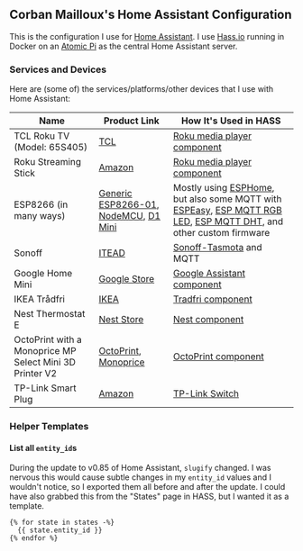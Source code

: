 ## Corban Mailloux's Home Assistant Configuration

This is the configuration I use for [Home Assistant](https://www.home-assistant.io/). I use [Hass.io](https://www.home-assistant.io/hassio/) running in Docker on an [Atomic Pi](https://dlidirect.com/products/atomic-pi) as the central Home Assistant server.

### Services and Devices
Here are (some of) the services/platforms/other devices that I use with Home Assistant:

| Name                        | Product Link | How It's Used in HASS |
|-----------------------------|--------------|-----------------------|
| TCL Roku TV (Model: 65S405) | [TCL](https://www.tclusa.com/products/home-theater/4-series/tcl-65-class-4-series-4k-uhd-led-roku-smart-tv-65s405) | [Roku media player component](https://www.home-assistant.io/components/media_player.roku/) |
| Roku Streaming Stick        | [Amazon](https://www.amazon.com/gp/product/B075XN5L53/) | [Roku media player component](https://www.home-assistant.io/components/media_player.roku/) |
| ESP8266 (in many ways)      | [Generic ESP8266-01](https://www.amazon.com/gp/product/B00PA3UQNI/), [NodeMCU](https://www.amazon.com/gp/product/B010O1G1ES/), [D1 Mini](https://www.amazon.com/gp/product/B01N3P763C/) | Mostly using [ESPHome](https://esphome.io/), but also some MQTT with [ESPEasy](https://www.letscontrolit.com/wiki/index.php/ESPEasy), [ESP MQTT RGB LED](https://github.com/corbanmailloux/esp-mqtt-rgb-led), [ESP MQTT DHT](https://github.com/corbanmailloux/esp-mqtt-dht), and other custom firmware |
| Sonoff                      | [ITEAD](https://www.itead.cc/sonoff-wifi-wireless-switch.html) | [Sonoff-Tasmota](https://github.com/arendst/Sonoff-Tasmota) and MQTT |
| Google Home Mini            | [Google Store](https://store.google.com/us/product/google_home_mini) | [Google Assistant component](https://www.home-assistant.io/components/google_assistant/) |
| IKEA Trådfri                | [IKEA](https://www.ikea.com/us/en/catalog/products/90353361/) | [Tradfri component](https://www.home-assistant.io/components/tradfri/) |
| Nest Thermostat E           | [Nest Store](https://store.nest.com/product/thermostat-e/T4000ES) | [Nest component](https://www.home-assistant.io/components/nest/) |
| OctoPrint with a Monoprice MP Select Mini 3D Printer V2 | [OctoPrint](https://octoprint.org/), [Monoprice](https://www.monoprice.com/product?p_id=21711) | [OctoPrint component](https://www.home-assistant.io/components/octoprint/) |
| TP-Link Smart Plug          | [Amazon](https://www.amazon.com/gp/product/B01K1JVZOE/) | [TP-Link Switch](https://www.home-assistant.io/components/switch.tplink/) |


### Helper Templates

#### List all `entity_id`s
During the update to v0.85 of Home Assistant, `slugify` changed. I was nervous this would cause subtle changes in my `entity_id` values and I wouldn't notice, so I exported them all before and after the update.
I could have also grabbed this from the "States" page in HASS, but I wanted it as a template.
```
{% for state in states -%}
  {{ state.entity_id }}
{% endfor %}
```
